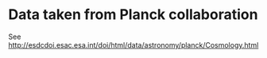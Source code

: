 # Data taken from Planck collaboration
See http://esdcdoi.esac.esa.int/doi/html/data/astronomy/planck/Cosmology.html
